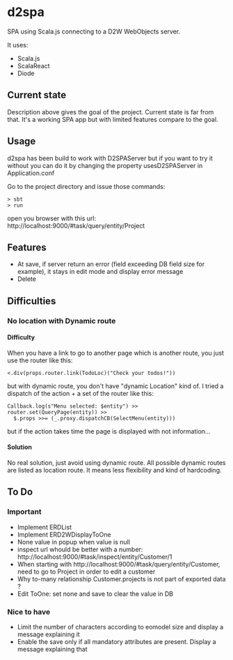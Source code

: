 # d2spa
SPA using Scala.js connecting to a D2W WebObjects server.

It uses:
  - Scala.js
  - ScalaReact
  - Diode

## Current state
Description above gives the goal of the project. Current state is far from that. It's a working SPA app but with limited features compare to the goal.

## Usage
d2spa has been build to work with D2SPAServer but if you want to try it without you can do it by changing the property usesD2SPAServer in Application.conf

Go to the project directory and issue those commands:
```
> sbt
> run
```

open you browser with this url: http://localhost:9000/#task/query/entity/Project

## Features
  - At save, if server return an error (field exceeding DB field size for example), it stays in edit mode and display error message
  - Delete



## Difficulties
### No location with Dynamic route
#### Difficulty
When you have a link to go to another page which is another route, you just use the router like this:
```
<.div(props.router.link(TodoLoc)("Check your todos!"))
```
but with dynamic route, you don't have "dynamic Location" kind of. I tried a dispatch of the action + a set of the router like this:
```
Callback.log(s"Menu selected: $entity") >> router.set(QueryPage(entity)) >>
  $.props >>= (_.proxy.dispatchCB(SelectMenu(entity)))
```
but if the action takes time the page is displayed with not information...
#### Solution
No real solution, just avoid using dynamic route. All possible dynamic routes are listed as location route. It means less flexibility and kind of hardcoding.

## To Do
### Important

  - Implement ERDList
  - Implement ERD2WDisplayToOne
  - None value in popup when value is null
  - inspect url whould be better with a number: http://localhost:9000/#task/inspect/entity/Customer/1
  - When starting with http://localhost:9000/#task/query/entity/Customer, need to go to Project in order to edit a customer 
  - Why to-many relationship Customer.projects is not part of exported data ?
  - Edit ToOne: set none and save to clear the value in DB
  

### Nice to have
  - Limit the number of characters according to eomodel size and display a message explaining it
  - Enable the save only if all mandatory attributes are present. Display a message explaining that
